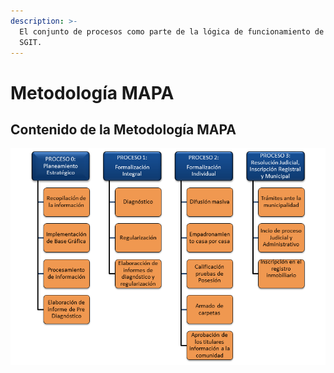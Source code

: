 ```yaml
---
description: >-
  El conjunto de procesos como parte de la lógica de funcionamiento de sistema
  SGIT.
---
```


# Metodología MAPA

## Contenido de la Metodología MAPA

![](.gitbook/assets/image%20%2831%29.png)

